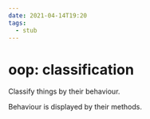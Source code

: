 ```yaml
---
date: 2021-04-14T19:20
tags: 
  - stub
---
```


# oop: classification

Classify things by their behaviour.

Behaviour is displayed by their methods.
